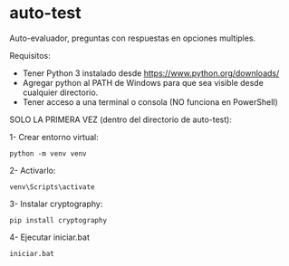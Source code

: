 # auto-test
Auto-evaluador, preguntas con respuestas en opciones multiples.

Requisitos:
- Tener Python 3 instalado desde https://www.python.org/downloads/
- Agregar python al PATH de Windows para que sea visible desde cualquier directorio.
- Tener acceso a una terminal o consola (NO funciona en PowerShell)

SOLO LA PRIMERA VEZ (dentro del directorio de auto-test):

1- Crear entorno virtual:

    python -m venv venv

2- Activarlo:

    venv\Scripts\activate

3- Instalar cryptography:

    pip install cryptography

4- Ejecutar iniciar.bat

    iniciar.bat


